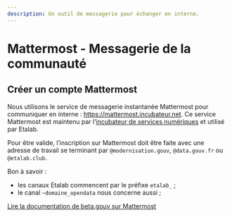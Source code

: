 ```yaml
---
description: Un outil de messagerie pour échanger en interne.
---
```


# Mattermost - Messagerie de la communauté

## Créer un compte Mattermost

Nous utilisons le service de messagerie instantanée Mattermost pour communiquer en interne : https://mattermost.incubateur.net. Ce service Mattermost est maintenu par l’[incubateur de services numériques](https://beta.gouv.fr) et utilisé par Etalab.

Pour être valide, l’inscription sur Mattermost doit être faite avec une adresse de travail se terminant par `@modernisation.gouv`, `@data.gouv.fr` ou `@etalab.club`.

Bon à savoir :

* les canaux Etalab commencent par le préfixe `etalab_` ;
* le canal `~domaine_opendata` nous concerne aussi ;

[Lire la documentation de beta.gouv sur Mattermost](https://doc.incubateur.net/communaute/travailler-a-beta-gouv/jutilise-les-outils-de-la-communaute/mattermost)

